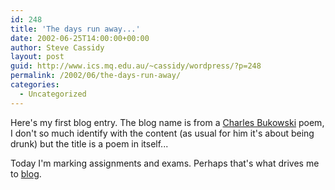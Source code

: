 ```yaml
---
id: 248
title: 'The days run away...'
date: 2002-06-25T14:00:00+00:00
author: Steve Cassidy
layout: post
guid: http://www.ics.mq.edu.au/~cassidy/wordpress/?p=248
permalink: /2002/06/the-days-run-away/
categories:
  - Uncategorized
---
```

Here's my first blog entry. The blog name is from a [Charles Bukowski](https://www.goodreads.com/work/quotes/136495-the-days-run-away-like-wild-horses-over-the-hills) poem, I don't so much identify with the content (as usual for him it's about being drunk) but the title is a poem in itself...

Today I'm marking assignments and exams. Perhaps that's what drives me to [blog](http://www.advogato.org/person/stevecassidy/diary.html?start=0).
